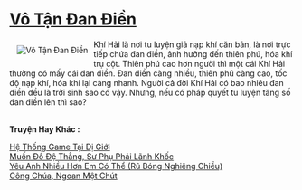 <a href="https://utruyen.com/vo-tan-dan-dien/1405/" title="Vô Tận Đan Điền"><h1>Vô Tận Đan Điền</h1></a><div style="display:table"><img align="right" style="float: left; padding: 10px;" src="https://utruyen.com/images/story/200x260/vo-tan-dan-dien.jpg" alt="Vô Tận Đan Điền">Khí Hải là nơi tu luyện giả nạp khí căn bản, là nơi trực tiếp chứa đan điền, ảnh hưởng đến thiên phú, hóa khí trụ cột. Thiên phú cao hơn người thì một cái Khí Hải thường có mấy cái đan điền. Đan điền càng nhiều, thiên phú càng cao, tốc độ nạp khí, hóa khí lại càng nhanh. Người cả đời Khí Hải có bao nhiêu đan điền đều là trời sinh sao có vậy. Nhưng, nếu có pháp quyết tu luyện tăng số đan điền lên thì sao?</div><p><br><b>Truyện Hay Khác :</b></p><a href="https://utruyen.com/he-thong-game-tai-di-gioi/17260/" alt="Hệ Thống Game Tại Dị Giới">Hệ Thống Game Tại Dị Giới</a><br/><a href="https://github.com/quanluxury/ngontinhhot/tree/master/truyenhay/17002/" alt="Muốn Đồ Đệ Thẳng, Sư Phụ Phải Lãnh Khốc">Muốn Đồ Đệ Thẳng, Sư Phụ Phải Lãnh Khốc</a><br/><a href="https://truyenngontinhay.wordpress.com/2019/10/03/yeu-anh-nhieu-hon-em-co-the-ru-bong-nghieng-chieu/" alt="Yêu Anh Nhiều Hơn Em Có Thể (Rũ Bóng Nghiêng Chiều)">Yêu Anh Nhiều Hơn Em Có Thể (Rũ Bóng Nghiêng Chiều)</a><br/><a href="https://truyenngontinhay.wordpress.com/2019/10/03/cong-chua-ngoan-mot-chut/" alt="Công Chúa, Ngoan Một Chút">Công Chúa, Ngoan Một Chút</a><br/>